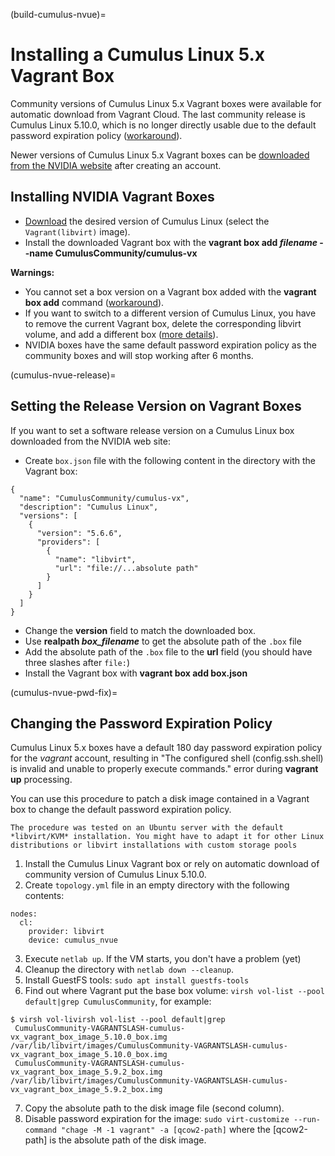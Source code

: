 (build-cumulus-nvue)=
# Installing a Cumulus Linux 5.x Vagrant Box

Community versions of Cumulus Linux 5.x Vagrant boxes were available for automatic download from Vagrant Cloud. The last community release is Cumulus Linux 5.10.0, which is no longer directly usable due to the default password expiration policy ([workaround](cumulus-nvue-pwd-fix)).

Newer versions of Cumulus Linux 5.x Vagrant boxes can be [downloaded from the NVIDIA website](https://www.nvidia.com/en-eu/networking/ethernet-switching/cumulus-vx/) after creating an account.

## Installing NVIDIA Vagrant Boxes

* [Download](https://www.nvidia.com/en-us/networking/ethernet-switching/cumulus-vx/download/) the desired version of Cumulus Linux (select the `Vagrant(libvirt)` image).
* Install the downloaded Vagrant box with the **vagrant box add _filename_ --name CumulusCommunity/cumulus-vx**

**Warnings:**

* You cannot set a box version on a Vagrant box added with the **vagrant box add** command ([workaround](cumulus-nvue-release)).
* If you want to switch to a different version of Cumulus Linux, you have to remove the current Vagrant box, delete the corresponding libvirt volume, and add a different box ([more details](libvirt-box-replace)).
* NVIDIA boxes have the same default password expiration policy as the community boxes and will stop working after 6 months.

(cumulus-nvue-release)=
## Setting the Release Version on Vagrant Boxes

If you want to set a software release version on a Cumulus Linux box downloaded from the NVIDIA web site:

* Create `box.json` file with the following content in the directory with the Vagrant box:

```
{
  "name": "CumulusCommunity/cumulus-vx",
  "description": "Cumulus Linux",
  "versions": [
    {
      "version": "5.6.6",
      "providers": [
        {
          "name": "libvirt",
          "url": "file://...absolute path"
        }
      ]
    }
  ]
}
```

* Change the **version** field to match the downloaded box.
* Use **realpath _box_filename_** to get the absolute path of the `.box` file
* Add the absolute path of the `.box` file to the **url** field (you should have three slashes after `file:`)
* Install the Vagrant box with **vagrant box add box.json**

(cumulus-nvue-pwd-fix)=
## Changing the Password Expiration Policy

Cumulus Linux 5.x boxes have a default 180 day password expiration policy for the *vagrant* account, resulting in "The configured shell (config.ssh.shell) is invalid and unable
to properly execute commands." error during **vagrant up** processing.

You can use this procedure to patch a disk image contained in a Vagrant box to change the default password expiration policy. 

```{tip}
The procedure was tested on an Ubuntu server with the default *libvirt/KVM* installation. You might have to adapt it for other Linux distributions or libvirt installations with custom storage pools
```

1. Install the Cumulus Linux Vagrant box or rely on automatic download of community version of Cumulus Linux 5.10.0.
2. Create `topology.yml` file in an empty directory with the following contents:

```
nodes:
  cl:
    provider: libvirt
    device: cumulus_nvue
```

3. Execute `netlab up`. If the VM starts, you don't have a problem (yet)
4. Cleanup the directory with `netlab down --cleanup`.
5. Install GuestFS tools: ```sudo apt install guestfs-tools```
6. Find out where Vagrant put the base box volume: ```virsh vol-list --pool default|grep CumulusCommunity```, for example:

```text
$ virsh vol-livirsh vol-list --pool default|grep
 CumulusCommunity-VAGRANTSLASH-cumulus-vx_vagrant_box_image_5.10.0_box.img   /var/lib/libvirt/images/CumulusCommunity-VAGRANTSLASH-cumulus-vx_vagrant_box_image_5.10.0_box.img
 CumulusCommunity-VAGRANTSLASH-cumulus-vx_vagrant_box_image_5.9.2_box.img    /var/lib/libvirt/images/CumulusCommunity-VAGRANTSLASH-cumulus-vx_vagrant_box_image_5.9.2_box.img
```

7. Copy the absolute path to the disk image file (second column).
8. Disable password expiration for the image: ```sudo virt-customize --run-command "chage -M -1 vagrant" -a [qcow2-path]``` where the \[qcow2-path\] is the absolute path of the disk image.
